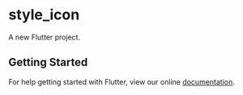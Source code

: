 # style_icon

A new Flutter project.

## Getting Started

For help getting started with Flutter, view our online
[documentation](https://flutter.io/).
